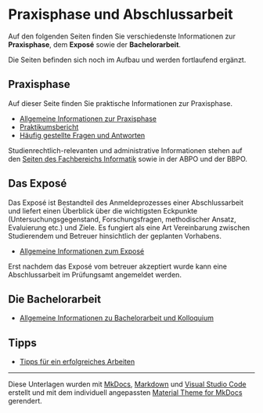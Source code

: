 # Praxisphase und Abschlussarbeit


<!-- Stand: 2019-03-18 -->

Auf den folgenden Seiten finden Sie verschiedenste Informationen zur **Praxisphase**, dem **Exposé** sowie der **Bachelorarbeit**.

Die Seiten befinden sich noch im Aufbau und werden fortlaufend ergänzt.

<!-- ## Wissenschaftliches Arbeiten

* [Vorbemerkung zu ...](vorbemerkung.md) -->
<!-- * [Anforderungen an die zu entwickelnde Webanwendung](anforderungen.md) -->


## Praxisphase

Auf dieser Seite finden Sie praktische Informationen zur Praxisphase.

* [Allgemeine Informationen zur Praxisphase](./praxisphase/allg_informationen.md) 
* [Praktikumsbericht](./praxisphase/bericht.md)
* [Häufig gestellte Fragen und Antworten](./praxisphase/questions_answers.md)

Studienrechtlich-relevanten und administrative Informationen stehen auf den [Seiten des Fachbereichs Informatik](https://fbi.h-da.de/studium/studienorganisation/) sowie in der ABPO und der BBPO.

## Das Exposé

Das Exposé ist Bestandteil des Anmeldeprozesses einer Abschlussarbeit und liefert einen Überblick über die wichtigsten Eckpunkte (Untersuchungsgegenstand, Forschungsfragen, methodischer Ansatz, Evaluierung etc.) und Ziele. Es fungiert als eine Art Vereinbarung zwischen Studierendem und Betreuer hinsichtlich der geplanten Vorhabens.

* [Allgemeine Informationen zum Exposé](expose.md)

Erst nachdem das Exposé vom betreuer akzeptiert wurde kann eine Abschlussarbeit im Prüfungsamt angemeldet werden.

## Die Bachelorarbeit

* [Allgemeine Informationen zu Bachelorarbeit und Kolloquium](./bachelorarbeit/q_and_a.md)


## Tipps

* [Tipps für ein erfolgreiches Arbeiten](lernen_lernen.md)


----
Diese Unterlagen wurden mit [MkDocs](http://mkdocs.org), [Markdown](https://en.wikipedia.org/wiki/Markdown) und [Visual Studio Code](https://code.visualstudio.com/) erstellt und mit dem individuell angepassten [Material Theme for MkDocs](https://squidfunk.github.io/mkdocs-material/) gerendert.

